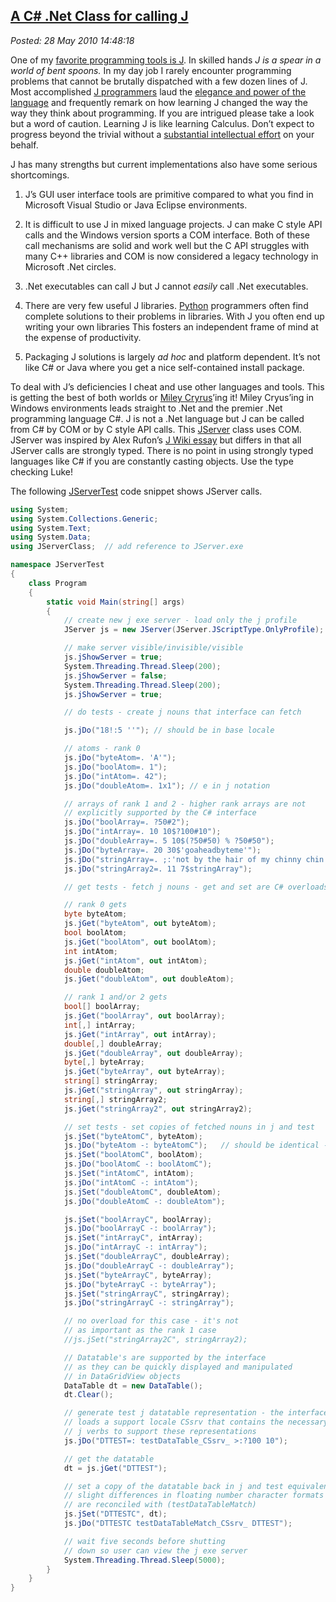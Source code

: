  
[A C\# .Net Class for calling J](https://bakerjd99.wordpress.com/2010/05/28/a-c-net-class-for-calling-j/)
--------------------------------------------------------------------------------------------------------

*Posted: 28 May 2010 14:48:18*

One of my [favorite programming tools is J](https://www.jsoftware.com/).
In skilled hands *J is a spear in a world of bent spoons.* In my day job
I rarely encounter programming problems that cannot be brutally
dispatched with a few dozen lines of J. Most accomplished [J
programmers](https://www.lulu.com/product/paperback/j-for-c-programmers/4669553)
laud the [elegance and power of the
language](https://portal.acm.org/citation.cfm?id=508562) and frequently
remark on how learning J changed the way the way they think about
programming. If you are intrigued please take a look but a word of
caution. Learning J is like learning Calculus. Don’t expect to progress
beyond the trivial without a [substantial intellectual
effort](https://norvig.com/21-days.html) on your behalf.

J has many strengths but current implementations also have some serious
shortcomings.

1.  J’s GUI user interface tools are primitive compared to what you find
    in Microsoft Visual Studio or Java Eclipse environments.

2.  It is difficult to use J in mixed language projects. J can make C
    style API calls and the Windows version sports a COM interface. Both
    of these call mechanisms are solid and work well but the C API
    struggles with many C++ libraries and COM is now considered a legacy
    technology in Microsoft .Net circles.

3.  .Net executables can call J but J cannot *easily* call .Net
    executables.

4.  There are very few useful J libraries.
    [Python](https://pypi.python.org/pypi/) programmers often find
    complete solutions to their problems in libraries. With J you often
    end up writing your own libraries This fosters an independent frame
    of mind at the expense of productivity.

5.  Packaging J solutions is largely *ad hoc* and platform dependent.
    It’s not like C\# or Java where you get a nice self-contained
    install package.

To deal with J’s deficiencies I cheat and use other languages and tools.
This is getting the best of both worlds or [Miley
Cryrus](https://www.stlyrics.com/lyrics/hannahmontana/bestofbothworlds.htm)’ing
it! Miley Cryus’ing in Windows environments leads straight to .Net and
the premier .Net programming language C\#. J is not a .Net language but
J can be called from C\# by COM or by C style API calls. This
[JServer](https://cid-f964330e36001519.skydrive.live.com/self.aspx/Public/cs/JServer10may27.zip)
class uses COM. JServer was inspired by Alex Rufon’s [J Wiki
essay](https://202.67.223.49/jwiki/Guides/J%20CSharp) but differs in that
all JServer calls are strongly typed. There is no point in using
strongly typed languages like C\# if you are constantly casting objects.
Use the type checking Luke!

The following
[JServerTest](https://cid-f964330e36001519.skydrive.live.com/self.aspx/Public/cs/JServerTest10may27.zip)
code snippet shows JServer calls.
```CS
using System;
using System.Collections.Generic;
using System.Text;
using System.Data;
using JServerClass;  // add reference to JServer.exe

namespace JServerTest
{
	class Program
	{
		static void Main(string[] args)
		{
			// create new j exe server - load only the j profile
			JServer js = new JServer(JServer.JScriptType.OnlyProfile);

			// make server visible/invisible/visible
			js.jShowServer = true;
			System.Threading.Thread.Sleep(200);
			js.jShowServer = false;
			System.Threading.Thread.Sleep(200);
			js.jShowServer = true;

			// do tests - create j nouns that interface can fetch

			js.jDo("18!:5 ''"); // should be in base locale

			// atoms - rank 0
			js.jDo("byteAtom=. 'A'");
			js.jDo("boolAtom=. 1");
			js.jDo("intAtom=. 42");
			js.jDo("doubleAtom=. 1x1"); // e in j notation

			// arrays of rank 1 and 2 - higher rank arrays are not
			// explicitly supported by the C# interface
			js.jDo("boolArray=. ?50#2");
			js.jDo("intArray=. 10 10$?100#10");
			js.jDo("doubleArray=. 5 10$(?50#50) % ?50#50");
			js.jDo("byteArray=. 20 30$'goaheadbyteme'");
			js.jDo("stringArray=. ;:'not by the hair of my chinny chin chin'");
			js.jDo("stringArray2=. 11 7$stringArray");

			// get tests - fetch j nouns - get and set are C# overloads

			// rank 0 gets
			byte byteAtom;
			js.jGet("byteAtom", out byteAtom);
			bool boolAtom;
			js.jGet("boolAtom", out boolAtom);
			int intAtom;
			js.jGet("intAtom", out intAtom);
			double doubleAtom;
			js.jGet("doubleAtom", out doubleAtom);

			// rank 1 and/or 2 gets
			bool[] boolArray;
			js.jGet("boolArray", out boolArray);
			int[,] intArray;
			js.jGet("intArray", out intArray);
			double[,] doubleArray;
			js.jGet("doubleArray", out doubleArray);
			byte[,] byteArray;
			js.jGet("byteArray", out byteArray);
			string[] stringArray;
			js.jGet("stringArray", out stringArray);
			string[,] stringArray2;
			js.jGet("stringArray2", out stringArray2);

			// set tests - set copies of fetched nouns in j and test
			js.jSet("byteAtomC", byteAtom);
			js.jDo("byteAtom -: byteAtomC");   // should be identical - result 1
			js.jSet("boolAtomC", boolAtom);
			js.jDo("boolAtomC -: boolAtomC");
			js.jSet("intAtomC", intAtom);
			js.jDo("intAtomC -: intAtom");
			js.jSet("doubleAtomC", doubleAtom);
			js.jDo("doubleAtomC -: doubleAtom");

			js.jSet("boolArrayC", boolArray);
			js.jDo("boolArrayC -: boolArray");
			js.jSet("intArrayC", intArray);
			js.jDo("intArrayC -: intArray");
			js.jSet("doubleArrayC", doubleArray);
			js.jDo("doubleArrayC -: doubleArray");
			js.jSet("byteArrayC", byteArray);
			js.jDo("byteArrayC -: byteArray");
			js.jSet("stringArrayC", stringArray);
			js.jDo("stringArrayC -: stringArray");

			// no overload for this case - it's not
			// as important as the rank 1 case
			//js.jSet("stringArray2C", stringArray2);

			// Datatable's are supported by the interface
			// as they can be quickly displayed and manipulated
			// in DataGridView objects
			DataTable dt = new DataTable();
			dt.Clear();

			// generate test j datatable representation - the interface
			// loads a support locale CSsrv that contains the necessary
			// j verbs to support these representations
			js.jDo("DTTEST=: testDataTable_CSsrv_ >:?100 10");

			// get the datatable
			dt = js.jGet("DTTEST");

			// set a copy of the datatable back in j and test equivalence
			// slight differences in floating number character formats
			// are reconciled with (testDataTableMatch)
			js.jSet("DTTESTC", dt);
			js.jDo("DTTESTC testDataTableMatch_CSsrv_ DTTEST");

			// wait five seconds before shutting
			// down so user can view the j exe server
			System.Threading.Thread.Sleep(5000);
		}
	}
}
```